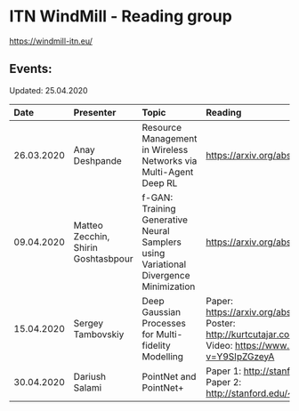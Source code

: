 # ITN WindMill - Reading group
https://windmill-itn.eu/

## Events:
Updated: 25.04.2020

| Date	     | Presenter    | Topic	                 | Reading	    | Supplement | 
|:-----------|:-------------|:-----------------------|:-------------|:-----------|
| 26.03.2020 | Anay Deshpande  | Resource Management in Wireless Networks via Multi-Agent Deep RL| https://arxiv.org/abs/2002.06215v1 |
| 09.04.2020 | Matteo Zecchin, <br /> Shirin Goshtasbpour   | f-GAN: Training Generative Neural Samplers using Variational Divergence Minimization | https://arxiv.org/abs/1606.00709v1 |
| 15.04.2020 | Sergey Tambovskiy   | Deep Gaussian Processes for Multi-fidelity Modelling | Paper: https://arxiv.org/abs/1903.07320v1 <br /> Poster: http://kurtcutajar.com/pres/bdl_poster.pdf <br /> Video: https://www.youtube.com/watch?v=Y9SIpZGzeyA | Seminar recording: https://youtu.be/_oDss7vsraE |
| 30.04.2020 | Dariush Salami   | PointNet and PointNet+ | Paper 1: http://stanford.edu/~rqi/pointnet/ <br /> Paper 2: http://stanford.edu/~rqi/pointnet2/ | | 
